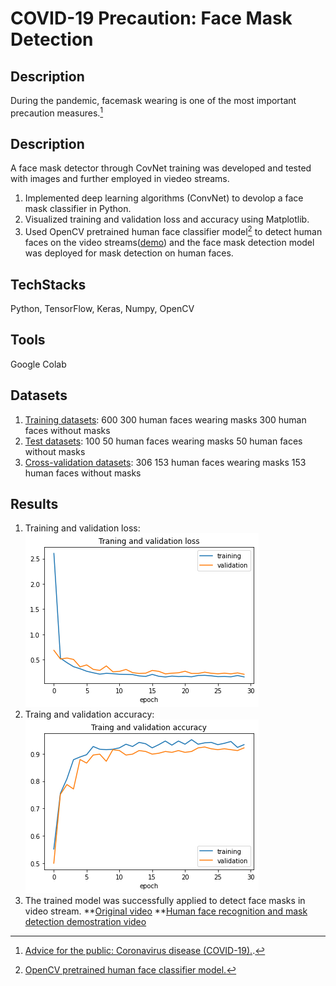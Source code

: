 # COVID-19 Precaution: Face Mask Detection
## Description
During the pandemic, facemask wearing is one of the most important precaution measures.[^1]
## Description
A face mask detector through CovNet training was developed and tested with images and further employed in viedeo streams.
1. Implemented deep learning algorithms (ConvNet) to devolop a face mask classifier in Python.
3. Visualized training and validation loss and accuracy using Matplotlib.
4. Used OpenCV pretrained human face classifier model[^2] to detect human faces on the video streams([demo](https://github.com/phoebe20200523/COVID-19-Precaution-with-face-mask-detection/tree/main/Video)) and the face mask detection model was deployed for mask detection on human faces.
## TechStacks
Python, TensorFlow, Keras, Numpy, OpenCV
## Tools
Google Colab
## Datasets
1. [Training datasets](https://github.com/phoebe20200523/COVID-19-Precaution-with-face-mask-detection/tree/main/Train): 600
  300 human faces wearing masks 
  300 human faces without masks
2. [Test datasets](https://github.com/phoebe20200523/COVID-19-Precaution-with-face-mask-detection/tree/main/Test): 100 
  50 human faces wearing masks 
  50 human faces without masks
3. [Cross-validation datasets](https://github.com/phoebe20200523/COVID-19-Precaution-with-face-mask-detection/tree/main/Cross%20validation): 306
  153 human faces wearing masks 
  153 human faces without masks
## Results
1. Training and validation loss: 
![alt text](https://github.com/phoebe20200523/COVID-19-Precaution-with-face-mask-detection/blob/main/Results/Loss.png)
2. Traing and validation accuracy:
![alt text](https://github.com/phoebe20200523/COVID-19-Precaution-with-face-mask-detection/blob/main/Results/Accuracy.png)
3. The trained model was successfully applied to detect face masks in video stream.
  **[Original video](https://github.com/phoebe20200523/COVID-19-Precaution-with-face-mask-detection/tree/main/Video)
  **[Human face recognition and mask detection demostration video](https://github.com/phoebe20200523/COVID-19-Precaution-with-face-mask-detection/blob/main/demo%20of%20face%20mask%20detection.mp4)
[^1]: [Advice for the public: Coronavirus disease (COVID-19).](https://www.who.int/emergencies/diseases/novel-coronavirus-2019/advice-for-public).
[^2]: [OpenCV pretrained human face classifier model.](https://docs.opencv.org/3.4/db/d28/tutorial_cascade_classifier.html)



